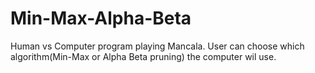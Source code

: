# Min-Max-Alpha-Beta

Human vs Computer program playing Mancala.
User can choose which algorithm(Min-Max or Alpha Beta pruning) the computer wil use.
